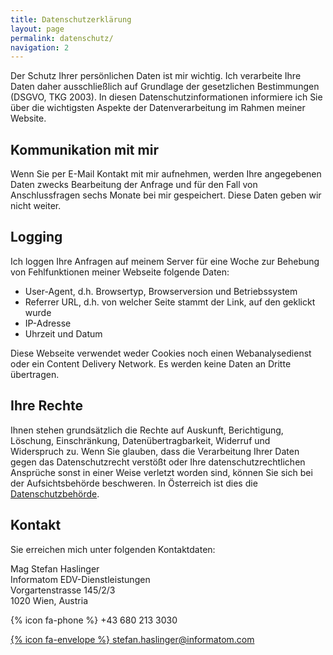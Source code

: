 ```yaml
---
title: Datenschutzerklärung
layout: page
permalink: datenschutz/
navigation: 2
---
```


Der Schutz Ihrer persönlichen Daten ist mir wichtig. Ich verarbeite Ihre Daten daher ausschließlich
auf Grundlage der gesetzlichen Bestimmungen (DSGVO, TKG 2003). In diesen Datenschutzinformationen
informiere ich Sie über die wichtigsten Aspekte der Datenverarbeitung im Rahmen meiner Website.


## Kommunikation mit mir

Wenn Sie per E-Mail Kontakt mit mir aufnehmen, werden Ihre angegebenen Daten zwecks Bearbeitung der
Anfrage und für den Fall von Anschlussfragen sechs Monate bei mir gespeichert. Diese Daten geben
wir nicht weiter.


## Logging

Ich loggen Ihre Anfragen auf meinem Server für eine Woche zur Behebung von Fehlfunktionen meiner
Webseite folgende Daten:

* User-Agent, d.h. Browsertyp, Browserversion und Betriebssystem
* Referrer URL, d.h. von welcher Seite stammt der Link, auf den geklickt wurde
* IP-Adresse
* Uhrzeit und Datum

Diese Webseite verwendet weder Cookies noch einen Webanalysedienst oder ein Content Delivery Network.
Es werden keine Daten an Dritte übertragen.


## Ihre Rechte

Ihnen stehen grundsätzlich die Rechte auf Auskunft, Berichtigung, Löschung, Einschränkung,
Datenübertragbarkeit, Widerruf und Widerspruch zu. Wenn Sie glauben, dass die Verarbeitung Ihrer
Daten gegen das Datenschutzrecht verstößt oder Ihre datenschutzrechtlichen Ansprüche sonst in
einer Weise verletzt worden sind, können Sie sich bei der Aufsichtsbehörde beschweren. In Österreich
ist dies die [Datenschutzbehörde](https://www.dsb.gv.at/).


## Kontakt

Sie erreichen mich unter folgenden Kontaktdaten:

Mag Stefan Haslinger<br/>
Informatom EDV-Dienstleistungen<br/>
Vorgartenstrasse 145/2/3<br/>
1020 Wien, Austria<br/>

{% icon fa-phone %} +43 680 213 3030

[{% icon fa-envelope %} stefan.haslinger@informatom.com](mailto://stefan.haslinger@informatom.com)

<br/>